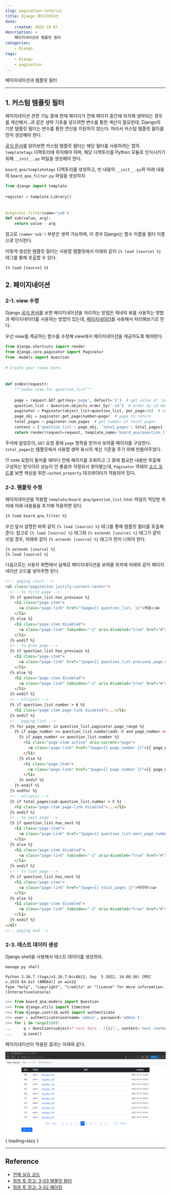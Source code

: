 ```yaml
---
slug: pagination-tutorial
title: Django 페이지네이션
date:
    created: 2022-10-07
description: >
    페이지네이션과 템플릿 필터
categories:
    - Django
tags:
    - Django
    - pagination
---
```


페이지네이션과 템플릿 필터  

<!-- more -->

---

## 1. 커스텀 템플릿 필터

페이지네이션 관련 기능 중에 현재 페이지가 전체 페이지 중간에 위치해 생략되는 경우를 계산해서 `…`과 같은 생략 기호를 넣으려면 변수를 통한 계산이 필요한데, Django의 기본 템플릿 필터는 변수를 통한 연산을 지원하지 않는다. 따라서 커스텀 템플릿 필터를 먼저 생성해야 한다.  

[공식 문서](https://docs.djangoproject.com/en/4.1/howto/custom-template-tags/)를 읽어보면 커스텀 템플릿 필터는 해당 필터를 사용하려는 앱의 `templatetags` 디렉토리에 위치해야 하며, 해당 디렉토리를 Python 모듈로 인식시키기 위해 `__init__.py` 파일을 생성해야 한다. 

`board_qna/templatetags` 디렉토리를 생성하고, 빈 내용의 `__init__.py`와 아래 내용의 `board_qna_filter.py` 파일을 생성하자.  

```python title="board_qna_filter.py"
from django import template

register = template.Library()


@register.filter(name='sub')
def sub(value, arg):
    return value - arg
```

참고로 `(name='sub')` 부분은 생략 가능하며, 이 경우 Django는 함수 이름을 필터 이름으로 인식한다.  

이렇게 생성한 템플릿 필터는 사용할 템플릿에서 아래와 같이 `{% load [source] %}` 태그를 통해 호출할 수 있다.  

```liquid
{% load [source] %}
```

## 2. 페이지네이션

### 2-1. view 수정

Django [공식 문서](https://docs.djangoproject.com/en/4.1/topics/pagination/)를 보면 페이지네이션을 처리하는 방법은 제네릭 뷰를 사용하는 방법과 페이지네이터를 사용하는 방법이 있는데, [페이지네이터](https://docs.djangoproject.com/en/4.1/ref/paginator/)를 사용해서 처리해보기로 한다.  

우선 view를 제공하는 함수를 수정해 view에서 페이지네이션을 제공하도록 해야한다.  

```python title="views.py"
from django.shortcuts import render
from django.core.paginator import Paginator
from .models import Question

# Create your views here.


def index(request):
    """index view for question_list"""

    page = request.GET.get(key='page', default='1')  # get value of 'page' from HTTP Request
    question_list = Question.objects.order_by('-id')  # order by id desc
    paginator = Paginator(object_list=question_list, per_page=10)  # number of object per page
    page_obj = paginator.get_page(number=page)  # page to return
    total_pages = paginator.num_pages  # get number of total pages
    context = {'question_list': page_obj, 'total_pages': total_pages}  # total_page is for template filter
    return render(request=request, template_name='board_qna/question_list.html', context=context)
```

주석에 달았듯이, `GET` 요청 중에 `page` 항목을 받아서 보여줄 페이지를 구성한다. `total_pages`는 템플릿에서 사용할 생략 표시의 계산 기준을 주기 위해 만들어주었다.  

!!! note
    요청이 들어올 때마다 전체 페이지를 조회하고 그 중에 필요한 내용만 추출해 구성하는 방식이라 성능이 안 좋을까 걱정되서 찾아봤는데, `Paginator` 객체의 [소스 코드](https://github.com/django/django/blob/main/django/core/paginator.py)를 보면 캐싱을 위한 `cached_property` 데코레이터가 적용되어 있다.  

### 2-2. 템플릿 수정

페이지네이션을 적용할 `template/board_qna/question_list.html` 파일의 적당한 위치에 아래 내용들을 추가해 적용하면 된다.  

```html title="question_list.html"
{% load board_qna_filter %}
```

우선 앞서 설명한 바와 같이 `{% load [source] %}` 태그를 통해 템플릿 필터를 호출해준다. 참고로 `{% load [source] %}` 태그와 `{% extends [source] %}` 태그가 같이 쓰일 경우, 아래와 같이 `{% extends [source] %}` 태그가 먼저 나와야 한다.  

```liquid
{% extends [source] %}
{% load [source] %}
```

다음으로는 사용자 화면에서 실제로 페이지네이션을 보여줄 위치에 아래와 같이 페이지네이션 코드를 넣어주면 된다.  

```html title="question_list.html"
<!-- paging start -->
<ul class="pagination justify-content-center">
  <!-- to first page -->
  {% if question_list.has_previous %}
    <li class="page-item">
      <a class="page-link" href="?page={{ question_list. }}">처음</a>
    </li>
  {% else %}
    <li class="page-item disabled">
      <a class="page-link" tabindex="-1" aria-disabled="true" href="#">처음</a>
    </li>
  {% endif %}
  <!-- to prev page -->
  {% if question_list.has_previous %}
    <li class="page-item">
      <a class="page-link" href="?page={{ question_list.previous_page_number }}">이전</a>
    </li>
  {% else %}
    <li class="page-item disabled">
      <a class="page-link" tabindex="-1" aria-disabled="true" href="#">이전</a>
    </li>
  {% endif %}
  <!-- ellipsis -->
  {% if question_list.number > 6 %}
    <li class="page-item page-link disabled">...</li>
  {% endif %}
  <!-- paging list -->
  {% for page_number in question_list.paginator.page_range %}
    {% if page_number >= question_list.number|add:-5 and page_number <= question_list.number|add:5 %}
      {% if page_number == question_list.number %}
        <li class="page-item active" aria-current="page">
          <a class="page-link" href="?page={{ page_number }}">{{ page_number }}</a>
        </li>
      {% else %}
        <li class="page-item">
          <a class="page-link" href="?page={{ page_number }}">{{ page_number }}</a>
        </li>
      {% endif %}
    {% endif %}
  {% endfor %}
  <!-- ellipsis -->
  {% if total_pages|sub:question_list.number > 5 %}
    <li class="page-item page-link disabled">...</li>
  {% endif %}
  <!-- to next page -->
  {% if question_list.has_next %}
    <li class="page-item">
      <a class="page-link" href="?page={{ question_list.next_page_number }}">다음</a>
    </li>
  {% else %}
    <li class="page-item disabled">
      <a class="page-link" tabindex="-1" aria-disabled="true" href="#">다음</a>
    </li>
  {% endif %}
  <!-- to last page -->
  {% if question_list.has_next %}
    <li class="page-item">
      <a class="page-link" href="?page={{ total_pages }}">마지막</a>
    </li>
  {% else %}
    <li class="page-item disabled">
      <a class="page-link" tabindex="-1" aria-disabled="true" href="#">마지막</a>
    </li>
  {% endif %}
</ul>
<!-- paging end -->
```

### 2-3. 테스트 데이터 생성

Django shell을 사용해서 테스트 데이터를 생성하자.  

```bat
manage.py shell
```
```
Python 3.10.7 (tags/v3.10.7:6cc6b13, Sep  5 2022, 14:08:36) [MSC v.1933 64 bit (AMD64)] on win32
Type "help", "copyright", "credits" or "license" for more information.
(InteractiveConsole)
```
```python
>>> from board_qna.models import Question
>>> from django.utils import timezone
>>> from django.contrib.auth import authenticate
>>> user = authenticate(username='admin', password='admin')
>>> for i in range(100):
...     q = Question(subject=f'test data - [{i}]', content='test content', date_create=timezone.now(), user=user)
...     q.save()
```

페이지네이션이 적용된 결과는 아래와 같다.  

![django_paging](./img/django_paging.png){ loading=lazy }

---
## Reference
- [전체 실습 코드](https://github.com/djccnt15/study_django)
- [점프 투 장고: 3-03 템플릿 필터](https://wikidocs.net/71313)
- [점프 투 장고: 3-02 페이징](https://wikidocs.net/71240)